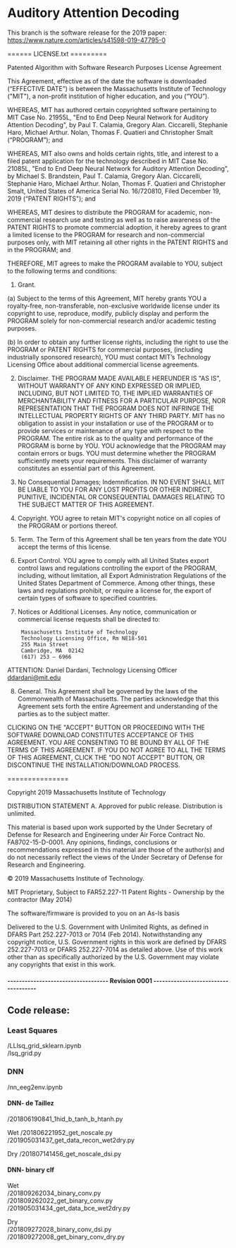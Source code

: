 # Auditory Attention Decoding

This branch is the software release for the 2019 paper: https://www.nature.com/articles/s41598-019-47795-0

====== LICENSE.txt =========

Patented Algorithm with Software Research Purposes License Agreement


This Agreement, effective as of the date the software is downloaded (“EFFECTIVE DATE”) is between the Massachusetts Institute of Technology ("MIT"), a non-profit institution of higher education, and you (“YOU”). 

WHEREAS, MIT has authored certain copyrighted software pertaining to MIT Case No. 21955L, "End to End Deep Neural Network for Auditory Attention Decoding", by Paul T. Calamia, Gregory Alan. Ciccarelli, Stephanie Haro, Michael Arthur. Nolan, Thomas F. Quatieri and Christopher Smalt (“PROGRAM”); and

WHEREAS, MIT also owns and holds certain rights, title, and interest to a filed patent application for the technology described in MIT Case No. 21085L, "End to End Deep Neural Network for Auditory Attention Decoding", by Michael S. Brandstein, Paul T. Calamia, Gregory Alan. Ciccarelli, Stephanie Haro, Michael Arthur. Nolan, Thomas F. Quatieri and Christopher Smalt, United States of America Serial No. 16/720810, Filed December 19, 2019 (“PATENT RIGHTS"); and

WHEREAS, MIT desires to distribute the PROGRAM for academic, non-commercial research use and testing as well as to raise awareness of the PATENT RIGHTS to promote commercial adoption, it hereby agrees to grant a limited license to the PROGRAM for research and non-commercial purposes only, with MIT retaining all other rights in the PATENT RIGHTS and in the PROGRAM; and

THEREFORE, MIT agrees to make the PROGRAM available to YOU, subject to the following terms and conditions: 


1.  Grant.   

(a) Subject to the terms of this Agreement, MIT hereby grants YOU a royalty-free, non-transferable, non-exclusive worldwide license under its copyright to use, reproduce, modify, publicly display and perform the PROGRAM solely for non-commercial research and/or academic testing purposes.  

(b) In order to obtain any further license rights, including the right to use the PROGRAM or PATENT RIGHTS for commercial purposes, (including industrially sponsored research), YOU must contact MIT’s Technology Licensing Office about additional commercial license agreements. 

2.  Disclaimer.   THE PROGRAM MADE AVAILABLE HEREUNDER IS  "AS IS", WITHOUT WARRANTY OF ANY KIND EXPRESSED OR IMPLIED, INCLUDING, BUT NOT LIMITED TO, THE IMPLIED WARRANTIES OF MERCHANTABILITY AND FITNESS FOR A PARTICULAR PURPOSE, NOR REPRESENTATION THAT THE PROGRAM DOES NOT INFRINGE THE  INTELLECTUAL PROPERTY RIGHTS OF ANY THIRD PARTY. MIT has no obligation to assist in your installation or use of the PROGRAM or to provide services or maintenance of any type with respect to the PROGRAM.  The entire risk as to the quality and performance of the PROGRAM is borne by YOU.  YOU acknowledge that the PROGRAM may contain errors or bugs.  YOU must determine whether the PROGRAM sufficiently meets your requirements.  This disclaimer of warranty constitutes an essential part of this Agreement.

3. No Consequential Damages; Indemnification.  IN NO EVENT SHALL MIT BE LIABLE TO YOU FOR ANY LOST PROFITS OR OTHER INDIRECT, PUNITIVE, INCIDENTAL OR CONSEQUENTIAL DAMAGES RELATING TO THE SUBJECT MATTER OF THIS AGREEMENT.  

4. Copyright.  YOU agree to retain MIT's copyright notice on all copies of the PROGRAM or portions thereof.

5.  Term.    The Term of this Agreement shall be ten years from the date YOU accept the terms of this license.  

6. Export Control.   YOU agree to comply with all United States export control laws and regulations controlling the export of the PROGRAM, including, without limitation, all Export Administration Regulations of the United States Department of Commerce.  Among other things, these laws and regulations prohibit, or require a license for, the export of certain types of software to specified countries.

7. Notices or Additional Licenses.  Any notice, communication or commercial license requests shall be directed to:

        Massachusetts Institute of Technology
        Technology Licensing Office, Rm NE18-501
        255 Main Street 
        Cambridge, MA  02142
        (617) 253 – 6966

ATTENTION:  	Daniel Dardani, Technology Licensing Officer
                ddardani@mit.edu

						

8.  General.  This Agreement shall be governed by the laws of the Commonwealth of Massachusetts.  The parties acknowledge that this Agreement sets forth the entire Agreement and understanding of the parties as to the subject matter.

CLICKING ON THE "ACCEPT" BUTTON OR PROCEEDING WITH THE SOFTWARE DOWNLOAD CONSTITUTES ACCEPTANCE OF THIS AGREEMENT.  YOU ARE CONSENTING TO BE BOUND BY ALL OF THE TERMS OF THIS AGREEMENT.  IF YOU DO NOT AGREE TO ALL THE TERMS OF THIS AGREEMENT, CLICK THE "DO NOT ACCEPT" BUTTON, OR DISCONTINUE THE INSTALLATION/DOWNLOAD PROCESS.  

===============

Copyright 2019 Massachusetts Institute of Technology

DISTRIBUTION STATEMENT A. Approved for public release. Distribution is unlimited.

This material is based upon work supported by the Under Secretary of Defense for Research and Engineering under Air Force Contract No. FA8702-15-D-0001. Any opinions, findings, conclusions or recommendations expressed in this material are those of the author(s) and do not necessarily reflect the views of the Under Secretary of Defense for Research and Engineering.

© 2019 Massachusetts Institute of Technology.

MIT Proprietary, Subject to FAR52.227-11 Patent Rights - Ownership by the contractor (May 2014)

The software/firmware is provided to you on an As-Is basis

Delivered to the U.S. Government with Unlimited Rights, as defined in DFARS Part 252.227-7013 or 7014 (Feb 2014). Notwithstanding any copyright notice, U.S. Government rights in this work are defined by DFARS 252.227-7013 or DFARS 252.227-7014 as detailed above. Use of this work other than as specifically authorized by the U.S. Government may violate any copyrights that exist in this work.



#### ----------------------------------- Revision 0001 ------------------------------------

## Code release:

### Least Squares

 /LLlsq_grid_sklearn.ipynb   
 /lsq_grid.py


### DNN   
 /nn_eeg2env.ipynb

#### DNN- de Taillez
 /201806190841_1hid_b_tanh_b_htanh.py

Wet
 /201806221952_get_noscale.py   
 /201905031437_get_data_recon_wet2dry.py
 
Dry
 /201807141456_get_noscale_dsi.py 

#### DNN- binary clf

Wet   
 /201809262034_binary_conv.py  
 /201809262022_get_binary_conv.py   
 /201905031434_get_data_bce_wet2dry.py  

Dry   
 /201809272028_binary_conv_dsi.py  
 /201809272008_get_binary_conv_dry.py   

 






